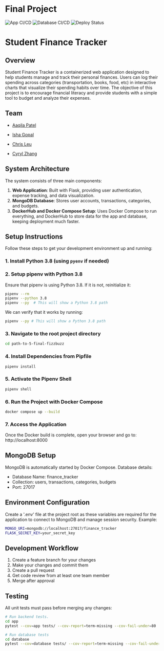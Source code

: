 # Final Project

![App CI/CD](https://github.com/software-students-spring2025/5-final-fizzbuzz/actions/workflows/frontend-ci.yml/badge.svg)
![Database CI/CD](https://github.com/software-students-spring2025/5-final-fizzbuzz/actions/workflows/database-ci.yml/badge.svg)
![Deploy Status](https://github.com/software-students-spring2025/5-final-fizzbuzz/actions/workflows/deploy.yml/badge.svg)

# Student Finance Tracker
## Overview 
Student Finance Tracker is a containerized web application designed to help students manage and track their personal finances. Users can log their spending across categories (transportation, books, food, etc) in interactive charts that visualize their spending habits over time. The objective of this project is to encourage financial literacy and provide students with a simple tool to budget and analyze their expenses.


## Team 
- [Aaqila Patel](https://github.com/aaqilap)

- [Isha Gopal](https://github.com/ishy04)

- [Chris Leu](https://github.com/cl3880)

- [Cyryl Zhang](https://github.com/nstraightbeam)

## System Architecture 
The system consists of three main components:
1. **Web Application**: Built with Flask, providing user authentication, expense tracking, and data visualization.
2. **MongoDB Database**: Stores user accounts, transactions, categories, and budgets.
3. **DockerHub and Docker Compose Setup**: Uses Docker Compose to run everything, and DockerHub to store data for the app and database, keeping deployment much faster. 

## Setup Instructions
Follow these steps to get your development environment up and running:

### 1. Install Python 3.8 (using `pyenv` if needed)

### 2. Setup pipenv with Python 3.8  
Ensure that pipenv is using Python 3.8. If it is not, reinitialize it: 

```bash
pipenv --rm
pipenv --python 3.8
pipenv --py  # This will show a Python 3.8 path
```

We can verify that it works by running: 
```bash
pipenv --py # This will show a Python 3.8 path 
```

### 3. Navigate to the root project directory 
```bash
cd path-to-5-final-fizzbuzz
``` 

### 4. Install Dependencies from Pipfile
```bash
pipenv install
```

### 5. Activate the Pipenv Shell 
```bash
pipenv shell
```

### 6. Run the Project with Docker Compose 
```bash
docker compose up --build
```

### 7. Access the Application 
Once the Docker build is complete, open your browser and go to: 
http://localhost:8000


## MongoDB Setup
MongoDB is automatically started by Docker Compose. Database details:
- Database Name: finance_tracker<br>
- Collection: users, transactions, categories, budgets<br>
- Port: 27017

## Environment Configuration
Create a '.env' file at the project root as these variables are required for the application to connect to MongoDB and manage session security. 
Example: 
```bash
MONGO_URI=mongodb://localhost:27017/finance_tracker
FLASK_SECRET_KEY=your_secret_key
```

## Development Workflow
1. Create a feature branch for your changes
2. Make your changes and commit them
3. Create a pull request
4. Get code review from at least one team member
5. Merge after approval

## Testing
All unit tests must pass before merging any changes:
```bash
# Run backend tests.  
cd app
pytest --cov=app tests/ --cov-report=term-missing --cov-fail-under=80

# Run database tests
cd database
pytest --cov=database tests/ --cov-report=term-missing --cov-fail-under=80
```